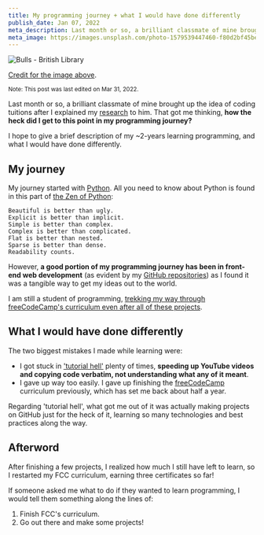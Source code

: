 ```yaml
---
title: My programming journey + what I would have done differently
publish_date: Jan 07, 2022
meta_description: Last month or so, a brilliant classmate of mine brought up the idea of coding tuitions after I explained my research to him. That got me thinking, how the heck did I get to this point?
meta_image: https://images.unsplash.com/photo-1579539447460-f80d2bf45be0?ixlib=rb-1.2.1&ixid=MnwxMjA3fDB8MHxwaG90by1wYWdlfHx8fGVufDB8fHx8&auto=format&fit=crop&w=1942&q=80
---
```


![Bulls - British Library](https://images.unsplash.com/photo-1579539447460-f80d2bf45be0?ixlib=rb-1.2.1&ixid=MnwxMjA3fDB8MHxwaG90by1wYWdlfHx8fGVufDB8fHx8&auto=format&fit=crop&w=1942&q=80)

[Credit for the image above](https://unsplash.com/photos/MPecMEHO6xw).

<small>Note: This post was last edited on Mar 31, 2022.</small>

Last month or so, a brilliant classmate of mine brought up the idea of coding tuitions after I explained my [research](/projects#millerrabin) to him. That got me thinking, **how the heck did I get to this point in my programming journey?**

I hope to give a brief description of my ~2-years learning programming, and what I would have done differently.

## My journey

My journey started with [Python](https://www.python.org/). All you need to know about Python is found in this part of [the Zen of Python](https://www.python.org/dev/peps/pep-0020/):

```
Beautiful is better than ugly.
Explicit is better than implicit.
Simple is better than complex.
Complex is better than complicated.
Flat is better than nested.
Sparse is better than dense.
Readability counts.
```

However, **a good portion of my programming journey has been in front-end web development** (as evident by my [GitHub repositories](https://github.com/y-arjun-y?tab=repositories)) as I found it was a tangible way to get my ideas out to the world.

I am still a student of programming, [trekking my way through freeCodeCamp's curriculum even after all of these projects](/projects#freecodecamp).

## What I would have done differently

The two biggest mistakes I made while learning were:

- I got stuck in ['tutorial hell'](https://www.freecodecamp.org/news/tag/tutorial-hell/) plenty of times, **speeding up YouTube videos and copying code verbatim, not understanding what any of it meant**.
- I gave up way too easily. I gave up finishing the [freeCodeCamp](https://freecodecamp.org) curriculum previously, which has set me back about half a year.

Regarding 'tutorial hell', what got me out of it was actually making projects on GitHub just for the heck of it, learning so many technologies and best practices along the way.

## Afterword

After finishing a few projects, I realized how much I still have left to learn, so I restarted my FCC curriculum, earning three certificates so far!

If someone asked me what to do if they wanted to learn programming, I would tell them something along the lines of:

1. Finish FCC's curriculum.
2. Go out there and make some projects!
